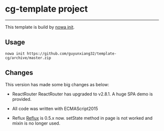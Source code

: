 # cg-template project

---

This template is build by [nowa init](https://github.com/nowa-webpack/nowa-init).

## Usage

```
nowa init https://github.com/guyunxiang32/template-cg/archive/master.zip
```

## Changes

This version has made some big changes as below:

- ReactRouter
ReactRouter has upgraded to v2.8.1. A huge SPA demo is provided.

- All code was written with ECMAScript2015

- Reflux
[Reflux](https://github.com/reflux/refluxjs) is 0.5.x now. setState method in page is not worked and mixin is no longer used.
